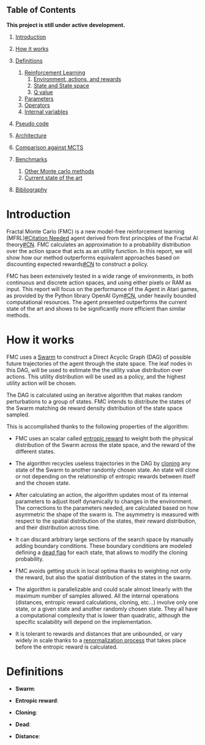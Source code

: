## Table of Contents

**This project is still under active development.**

1. [Introduction](#introduction)
2. [How it works](#how-it-works)
3. [Definitions](#definitions)
    1. [Reinforcement Learning](#inherited-from-rl)
        1.  [Environment, actions, and rewards](#environment)
        3.  [State and State space](#state-and-state-space)
        2.  [Q value](#q-value)
    2. [Parameters](#parameters)
    3. [Operators](#operators)
    4. [Internal variables](#internal-variables)
4. [Pseudo code](#pseudo-code)
5. [Architecture](#architecture)

6. [Comparison against MCTS](#installation)
7. [Benchmarks](#benchmarks)
    1. [Other Monte carlo methods](#other-monte-carlo-methods)
    2. [Current state of the art](#current-state-of-the-art)

8. [Bibliography](#bibliography)


# Introduction

Fractal Monte Carlo (FMC) is a new model-free reinforcement learning (MFRL)[#Citation Needed]()
agent derived from first principles of the Fractal AI theory[#CN](). FMC calculates an approximation
to a probability distribution over the action space that acts as an utility function. In this
report, we will show how our method outperforms equivalent approaches based on discounting expected
rewards[#CN]() to construct a policy.
   
FMC has been extensively tested in a wide range of environments, in both continuous and discrete 
action spaces, and using either pixels or RAM as input. This report will focus on the performance
of the Agent in Atari games, as provided by the Python library OpenAI Gym[#CN](), under heavily
bounded computational resources. The agent presented outperforms the current state of the art
and shows to be significantly more efficient than similar methods.

# How it works

FMC uses a [Swarm](#swarm) to construct a Direct Acyclic Graph (DAG) of possible future
trajectories of the agent through the state space. The leaf nodes in this DAG, will be used
to estimate the the utility value distribution over actions. This utility distribution will be used
as a policy, and the highest utility action will be chosen.

The DAG is calculated using an iterative algorithm that makes random perturbations to a group of
states. FMC intends to distribute the states of the Swarm matching de reward density
distribution of the state space sampled.

This is accomplished thanks to the following properties of the algorithm:

- FMC uses an scalar called [entropic reward](#entropic-reward) to weight both the physical
distribution of the Swarm across the state space, and the reward of the different states.

- The algorithm recycles useless trajectories in the DAG by [cloning](#cloning) any state of the
Swarm to another randomly chosen state. An state will clone or not depending on the relationship 
of entropic rewards between itself and the chosen state.

- After calculating an action, the algorithm updates most of its internal parameters to adjust
itself dynamically to changes in the environment. The corrections to the parameters needed,
are calculated based on how asymmetric the shape of the swarm is. The asymmetry is measured with
respect to the spatial distribution of the states, their reward distribution, and their distribution
across time.

- It can discard arbitrary large sections of the search space by manually adding boundary conditions.
These boundary conditions are modeled defining a [dead flag]() for each state, that allows to modify the
cloning probability.

- FMC avoids getting stuck in local optima thanks to weighting not only the reward, but also the
spatial distribution of the states in the swarm.

- The algorithm is parallelizable and could scale almost linearly with the maximum number of
samples allowed. All the internal operations (distances, entropic reward calculations, cloning,
etc...) involve only one state, or a given state and another randomly chosen state. 
They all have a computational complexity that is lower than quadratic, although the specific
scalability will depend on the implementation.

- It is tolerant to rewards and distances that are unbounded, or vary widely in scale thanks to a 
[renormalization process]() that takes place before the entropic reward is calculated.


# Definitions

- **Swarm**: 

- **Entropic reward**:

- **Cloning**:

- **Dead**:

- **Distance**: